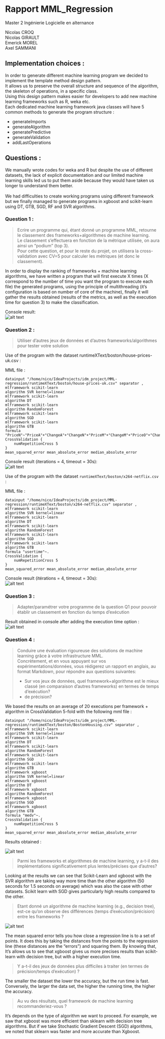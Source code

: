 # Rapport MML_Regression
Master 2 Ingénierie Logicielle en alternance

Nicolas CROQ<br/>
Nicolas GIRAULT<br/>
Emerick MOREL<br/>
Axel SAMMANI

## Implementation choices :
In order to generate different machine learning program we decided to implement the template method design pattern.<br/>
It allows us to preserve the overall structure and sequence of the algorithm, the skeleton of operations, in a specific class.<br/>
Using this design pattern makes easier for developers to add new machine learning frameworks such as R, weka etc.<br/>
Each dedicated machine learning framework java classes will have 5 common methods to generate the program structure : 
* generateImports
* generateAlgorithm
* generatePredictive
* generateValidation
* addLastOperations


## Questions :
We manually wrote codes for weka and R but despite the use of different datasets, the lack of explicit documentation and our limited machine learning skills led us to put them aside because they would have taken us longer to understand them better.<br/><br/>
We had difficulties to create working programs using different framework but we finally managed to generate programs in xgboost and scikit-learn using DT, GTB, SGD, RF and SVR algorithms. 


### Question 1 :
>Ecrire un programme qui, étant donné un programme MML, retourne le classement des frameworks+algorithmes de machine learning.<br/>
Le classement s’effectuera en fonction de la métrique utilisée, on aura ainsi un “podium” (top 3).<br/>
Pour cette question, et pour le reste du projet, on utilisera la cross-validation avec CV=5 pour calculer les métriques (et donc le classement).<br/>

In order to display the ranking of frameworks + machine learning algorithms, we have written a program that will first execute X times (X correspond to the number of time you want the program to execute each file) the generated programs, using the principle of multithreading (it’s configuration is based on number of core of the machine), finally it will gather the results obtained (results of the metrics, as well as the execution time for question 3) to make the classification.

Console result:<br/>
![alt text](images/Q1.png?raw=true "answer Q1")

### Question 2 :
>Utiliser d’autres jeux de données et d’autres frameworks/algorithmes pour tester votre solution

Use of the program with the dataset runtimeXText/boston/house-prices-uk.csv :<br/> 

MML file : <br/>

    datainput "/home/nico/IdeaProjects/idm_project/MML-regression/runtimeXText/boston/house-prices-uk.csv" separator ,
    mlframework scikit-learn
    algorithm SVR kernel=linear
    mlframework scikit-learn
    algorithm DT
    mlframework scikit-learn
    algorithm RandomForest
    mlframework scikit-learn
    algorithm SGD
    mlframework scikit-learn
    algorithm GTB
    formula "PriceN"~"PriceA"+"ChangeA"+"ChangeN"+"PriceM"+"ChangeM"+"PriceO"+"ChangeO"
    CrossValidation {
        numRepetitionCross 5
    }
    mean_squared_error mean_absolute_error median_absolute_error

Console result (iterations = 4, timeout = 30s):<br/>
![alt text](images/Q2_1.png?raw=true "answer Q2")

Use of the program with the dataset `runtimeXText/boston/x264-netflix.csv` :<br/> 

MML file : <br/>
    
    datainput "/home/nico/IdeaProjects/idm_project/MML-regression/runtimeXText/boston/x264-netflix.csv" separator ,
    mlframework scikit-learn
    algorithm SVR kernel=linear
    mlframework scikit-learn
    algorithm DT
    mlframework scikit-learn
    algorithm RandomForest
    mlframework scikit-learn
    algorithm SGD
    mlframework scikit-learn
    algorithm GTB
    formula "usertime"~.
    CrossValidation {
        numRepetitionCross 5
    }
    mean_squared_error mean_absolute_error median_absolute_error

Console result (itérations = 4, timeout = 30s):<br/>
![alt text](images/Q2_2.png?raw=true "answer Q2 bis")

### Question 3 :
>Adapter/paramétrer votre programme de la question Q1 pour pouvoir établir un classement en fonction du temps d’exécution

Result obtained in console after adding the execution time option :<br/>
![alt text](images/Q3.png?raw=true "answer Q3")

### Question 4 :
>Conduire une évaluation rigoureuse des solutions de machine learning grâce à votre infrastructure MML.<br/>
Concrètement, et en vous appuyant sur vos expérimentations/données, vous rédigerez un rapport en anglais, au format Markdown, pour répondre aux questions suivantes:<br/>
>- Sur vos jeux de données, quel framework+algorithme est le mieux classé (en comparaison d’autres frameworks) en termes de temps d’exécution? 
>- de précision?

We based the results on an average of 20 executions per framework + algorithm in CrossValidation 5-fold with the following mml file :<br/>

    datainput "/home/nico/IdeaProjects/idm_project/MML-regression/runtimeXText/boston/BostonHousing.csv" separator ,
    mlframework scikit-learn
    algorithm SVR kernel=linear
    mlframework scikit-learn
    algorithm DT
    mlframework scikit-learn
    algorithm RandomForest
    mlframework scikit-learn
    algorithm SGD
    mlframework scikit-learn
    algorithm GTB
    mlframework xgboost
    algorithm SVR kernel=linear
    mlframework xgboost
    algorithm DT
    mlframework xgboost
    algorithm RandomForest
    mlframework xgboost
    algorithm SGD
    mlframework xgboost
    algorithm GTB
    formula "medv"~.
    CrossValidation {
        numRepetitionCross 5
    }
    mean_squared_error mean_absolute_error median_absolute_error

Results obtained :<br/>

![alt text](images/TABLE1.png?raw=true "TABLE 1")

>Parmi les frameworks et algorithmes de machine learning, y a-t-il des implémentations significativement plus lentes/précises que d’autres?

Looking at the results we can see that Scikit-Learn and xgboost with the SVR algorithm are taking way more time than the other algorithm (50 seconds for 1.5 seconds on average) which was also the case with other datasets. Scikit learn with SGD gives particularly high results compared to the other.

>Etant donné un algorithme de machine learning (e.g., decision tree), est-ce qu’on observe des différences (temps d’exécution/précision) entre les frameworks ?

![alt text](images/TABLE2.png?raw=true "TABLE 2")

The mean squared error tells you how close a regression line is to a set of points. It does this by taking the distances from the points to the regression line (these distances are the “errors”) and squaring them. By knowing that, It’s allows us to see that xgboost gives us more precises results than scikit-learn with decision tree, but with a higher execution time.

>Y a-t-il des jeux de données plus difficiles à traiter (en termes de précision/temps d’exécution) ?  

The smaller the dataset the lower the accuracy, but the run time is fast. Conversely, the larger the data set, the higher the running time, the higher the accuracy.

>Au vu des résultats, quel framework de machine learning recommanderiez-vous ?

It’s depends on the type of algorithm we want to proceed. For example, we saw that xgboost was more efficient than sklearn with decision tree algorithms. But if we take Stochastic Gradient Descent (SGD) algorithms, we noted that sklearn was faster and more accurate than Xgboost. 



